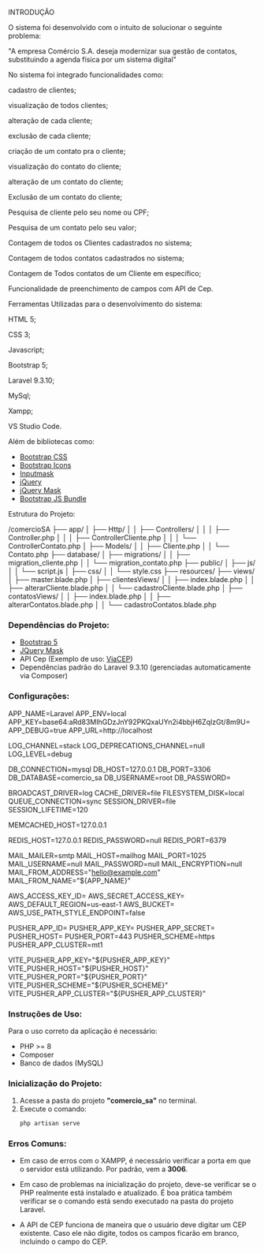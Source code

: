 INTRODUÇÃO 

O sistema foi desenvolvido com o intuito de solucionar o seguinte problema:

"A empresa Comércio S.A. deseja modernizar sua gestão de contatos, substituindo a 
agenda física por um sistema digital"

No sistema foi integrado funcionalidades como:

 cadastro de clientes;

 visualização de todos clientes;

alteração de cada cliente;

 exclusão de cada cliente;

 criação de um contato pra o cliente; 

visualização do contato do cliente;

alteração de um contato do cliente;

Exclusão de um contato do cliente;

Pesquisa de cliente pelo seu nome ou CPF;

Pesquisa de um contato pelo seu valor;

Contagem de todos os Clientes cadastrados no sistema;

Contagem de todos contatos cadastrados no sistema;

Contagem de Todos contatos de um Cliente em específico;

Funcionalidade de preenchimento de campos com API de Cep.

Ferramentas Utilizadas para o desenvolvimento do sistema:

HTML 5;

CSS 3;

Javascript;

Bootstrap 5;

Laravel 9.3.10;

MySql;

Xampp;

VS Studio Code.

Além de bibliotecas como:

- [Bootstrap CSS](https://cdn.jsdelivr.net/npm/bootstrap@5.0.2/dist/css/bootstrap.min.css)
- [Bootstrap Icons](https://cdn.jsdelivr.net/npm/bootstrap-icons@1.11.3/font/bootstrap-icons.min.css)
- [Inputmask](https://cdn.jsdelivr.net/npm/inputmask@5.0.6/dist/inputmask.min.js)
- [jQuery](https://code.jquery.com/jquery-3.6.0.min.js)
- [jQuery Mask](https://cdnjs.cloudflare.com/ajax/libs/jquery.mask/1.14.16/jquery.mask.min.js)
- [Bootstrap JS Bundle](https://cdn.jsdelivr.net/npm/bootstrap@5.0.2/dist/js/bootstrap.bundle.min.js)


Estrutura do Projeto:

/comercioSA
├── app/
│   ├── Http/
│   │   ├── Controllers/
│   │   │   ├── Controller.php
│   │   │   ├── ControllerCliente.php
│   │   │   └── ControllerContato.php
│   ├── Models/
│   │   ├── Cliente.php
│   │   └── Contato.php
├── database/
│   ├── migrations/
│   │   ├── migration_cliente.php
│   │   └── migration_contato.php
├── public/
│   ├── js/
│   │   └── script.js
│   ├── css/
│   │   └── style.css
├── resources/
├── views/
│   ├── master.blade.php
│   ├── clientesViews/
│   │   ├── index.blade.php
│   │   ├── alterarCliente.blade.php
│   │   └── cadastroCliente.blade.php
│   ├── contatosViews/
│   │   ├── index.blade.php
│   │   ├── alterarContatos.blade.php
│   │   └── cadastroContatos.blade.php






### Dependências do Projeto:

- [Bootstrap 5](https://getbootstrap.com/)
- [JQuery Mask](https://github.com/igorescobar/jQuery-Mask-Plugin)
- API Cep (Exemplo de uso: [ViaCEP](https://viacep.com.br/))
- Dependências padrão do Laravel 9.3.10 (gerenciadas automaticamente via Composer)


### Configurações:

APP_NAME=Laravel
APP_ENV=local
APP_KEY=base64:aRd83MIhGDzJnY92PKQxaUYn2i4bbjH6ZqlzGt/8m9U=
APP_DEBUG=true
APP_URL=http://localhost

LOG_CHANNEL=stack
LOG_DEPRECATIONS_CHANNEL=null
LOG_LEVEL=debug

DB_CONNECTION=mysql
DB_HOST=127.0.0.1
DB_PORT=3306
DB_DATABASE=comercio_sa
DB_USERNAME=root
DB_PASSWORD=

BROADCAST_DRIVER=log
CACHE_DRIVER=file
FILESYSTEM_DISK=local
QUEUE_CONNECTION=sync
SESSION_DRIVER=file
SESSION_LIFETIME=120

MEMCACHED_HOST=127.0.0.1

REDIS_HOST=127.0.0.1
REDIS_PASSWORD=null
REDIS_PORT=6379

MAIL_MAILER=smtp
MAIL_HOST=mailhog
MAIL_PORT=1025
MAIL_USERNAME=null
MAIL_PASSWORD=null
MAIL_ENCRYPTION=null
MAIL_FROM_ADDRESS="hello@example.com"
MAIL_FROM_NAME="${APP_NAME}"

AWS_ACCESS_KEY_ID=
AWS_SECRET_ACCESS_KEY=
AWS_DEFAULT_REGION=us-east-1
AWS_BUCKET=
AWS_USE_PATH_STYLE_ENDPOINT=false

PUSHER_APP_ID=
PUSHER_APP_KEY=
PUSHER_APP_SECRET=
PUSHER_HOST=
PUSHER_PORT=443
PUSHER_SCHEME=https
PUSHER_APP_CLUSTER=mt1

VITE_PUSHER_APP_KEY="${PUSHER_APP_KEY}"
VITE_PUSHER_HOST="${PUSHER_HOST}"
VITE_PUSHER_PORT="${PUSHER_PORT}"
VITE_PUSHER_SCHEME="${PUSHER_SCHEME}"
VITE_PUSHER_APP_CLUSTER="${PUSHER_APP_CLUSTER}"


### Instruções de Uso:

Para o uso correto da aplicação é necessário:

- PHP >= 8
- Composer
- Banco de dados (MySQL)

### Inicialização do Projeto:

1. Acesse a pasta do projeto **"comercio_sa"** no terminal.
2. Execute o comando:
   ```bash
   php artisan serve


### Erros Comuns:

- Em caso de erros com o XAMPP, é necessário verificar a porta em que o servidor está utilizando. Por padrão, vem a **3006**.
  
- Em caso de problemas na inicialização do projeto, deve-se verificar se o PHP realmente está instalado e atualizado. É boa prática também verificar se o comando está sendo executado na pasta do projeto Laravel.

- A API de CEP funciona de maneira que o usuário deve digitar um CEP existente. Caso ele não digite, todos os campos ficarão em branco, incluindo o campo do CEP.
